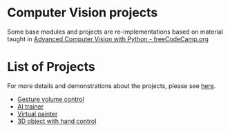 # Computer Vision projects

Some base modules and projects are re-implementations based on material taught in [Advanced Computer Vision with Python - freeCodeCamp.org](https://www.youtube.com/watch?v=01sAkU_NvOY&t=2s)

# List of Projects

For more details and demonstrations about the projects, please see [here](https://tianlinxu312.github.io/blog/).

- [Gesture volume control](https://github.com/tianlinxu312/cv_projects/blob/master/gesture_volume_control.py)
- [AI trainer](https://github.com/tianlinxu312/cv_projects/blob/master/ai_trainer.py)
- [Virtual painter](https://github.com/tianlinxu312/cv_projects/blob/master/virtual_painter.py)
- [3D object with hand control](https://github.com/tianlinxu312/cv_projects/blob/master/3d_handcontrol.py)
